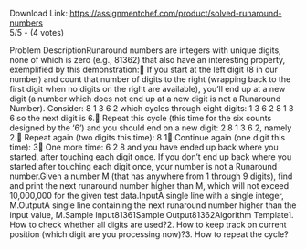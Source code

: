 Download Link: https://assignmentchef.com/product/solved-runaround-numbers
<br>
5/5 - (4 votes)

Problem DescriptionRunaround numbers are integers with unique digits, none of which is zero (e.g., 81362) that also have an interesting property, exemplified by this demonstration: If you start at the left digit (8 in our number) and count that number of digits to the right (wrapping back to the first digit when no digits on the right are available), you’ll end up at a new digit (a number which does not end up at a new digit is not a Runaround Number). Consider: 8 1 3 6 2 which cycles through eight digits: 1 3 6 2 8 1 3 6 so the next digit is 6. Repeat this cycle (this time for the six counts designed by the ‘6’) and you should end on a new digit: 2 8 1 3 6 2, namely 2. Repeat again (two digits this time): 8 1 Continue again (one digit this time): 3 One more time: 6 2 8 and you have ended up back where you started, after touching each digit once. If you don’t end up back where you started after touching each digit once, your number is not a Runaround number.Given a number M (that has anywhere from 1 through 9 digits), find and print the next runaround number higher than M, which will not exceed 10,000,000 for the given test data.InputA single line with a single integer, M.OutputA single line containing the next runaround number higher than the input value, M.Sample Input81361Sample Output81362Algorithm Template1. How to check whether all digits are used?2. How to keep track on current position (which digit are you processing now)?3. How to repeat the cycle?